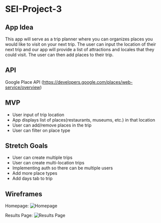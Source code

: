 # SEI-Project-3

## App Idea
This app will serve as a trip planner where you can organizes places you would like to visit on your next trip.  The user can input the location of their next trip and our app will provide a list of attractions and locales that they could visit. The user can then add places to their trip.


## API
Google Place API (https://developers.google.com/places/web-service/overview)


## MVP
* User input of trip location
* App displays list of places(restaurants, museums, etc.) in that location
* User can add/remove places in the trip
* User can filter on place type


## Stretch Goals
* User can create multiple trips
* User can create multi-location trips
* Implementing auth so there can be multiple users
* Add more place types
* Add days tab to trip



## Wireframes

Homepage:
![Homepage](https://i.imgur.com/RS63u8U.jpg)

Results Page:
![Results Page](https://i.imgur.com/3WZlHA3.jpg)



